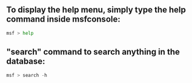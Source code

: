 ## To display the help menu, simply type the help command inside msfconsole:
```python
msf > help
```

## "search" command to search anything in the database:
```python
msf > search -h
```

